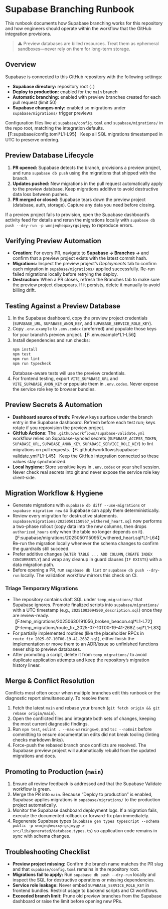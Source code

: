 # Supabase Branching Runbook

This runbook documents how Supabase branching works for this repository and how engineers should operate within the workflow that the GitHub integration provisions.

> ⚠️ Preview databases are billed resources. Treat them as ephemeral sandboxes—never rely on them for long-term storage.

## Overview

Supabase is connected to this GitHub repository with the following settings:

- **Supabase directory:** repository root (`.`)
- **Deploy to production:** enabled for the `main` branch
- **Automatic branching:** enabled with preview branches created for each pull request (limit 50)
- **Supabase changes only:** enabled so migrations under `supabase/migrations/` trigger previews

Configuration files live at `supabase/config.toml` and `supabase/migrations/` in the repo root, matching the integration defaults.【F:supabase/config.toml†L1-L95】 Keep all SQL migrations timestamped in UTC to preserve ordering.

## Preview Database Lifecycle

1. **PR opened:** Supabase detects the branch, provisions a preview project, and runs `supabase db push` using the migrations that shipped with the branch.
2. **Updates pushed:** New migrations in the pull request automatically apply to the preview database. Keep migrations additive to avoid destructive data loss between pushes.
3. **PR merged or closed:** Supabase tears down the preview project (database, auth, storage). Capture any data you need before closing.

If a preview project fails to provision, open the Supabase dashboard’s activity feed for details and rerun the migrations locally with `supabase db push --dry-run -p wnnjeqheqxxyrgsjmygy` to reproduce errors.

## Verifying Preview Automation

- **Creation:** For every PR, navigate to **Supabase → Branches → <PR number>** and confirm that a preview project exists with the latest commit hash.
- **Migrations:** Inspect the preview project’s *Deployments* tab to confirm each migration in `supabase/migrations/` applied successfully. Re-run failed migrations locally before retrying the deploy.
- **Destruction:** When a PR closes, refresh the Branches tab to make sure the preview project disappears. If it persists, delete it manually to avoid billing drift.

## Testing Against a Preview Database

1. In the Supabase dashboard, copy the preview project credentials (`SUPABASE_URL`, `SUPABASE_ANON_KEY`, and `SUPABASE_SERVICE_ROLE_KEY`).
2. Copy `.env.example` to `.env.codex` (preferred) and populate those keys for your branch’s preview project.【F:.env.example†L1-L56】
3. Install dependencies and run checks:
   ```bash
   npm install
   npm test
   npm run lint
   npm run typecheck
   ```
   Database-aware tests will use the preview credentials.
4. For frontend testing, export `VITE_SUPABASE_URL` and `VITE_SUPABASE_ANON_KEY` or populate them in `.env.codex`. Never expose the service role key to browser bundles.

## Preview Secrets & Automation

- **Dashboard source of truth:** Preview keys surface under the branch entry in the Supabase dashboard. Refresh before each test run; keys rotate if you reprovision the preview project.
- **GitHub Actions:** The `.github/workflows/supabase-validate.yml` workflow relies on Supabase-synced secrets (`SUPABASE_ACCESS_TOKEN`, `SUPABASE_URL`, `SUPABASE_ANON_KEY`, `SUPABASE_SERVICE_ROLE_KEY`) to lint migrations on pull requests.【F:.github/workflows/supabase-validate.yml†L1-L45】 Keep the GitHub integration connected so these values stay synchronized.
- **Local hygiene:** Store sensitive keys in `.env.codex` or your shell session. Never check real secrets into git and never expose the service role key client-side.

## Migration Workflow & Hygiene

- Generate migrations with `supabase db diff --use-migrations` or `supabase migration new` so Supabase can apply them deterministically.
- Review every migration for destructive statements. `supabase/migrations/20250501150957_withered_heart.sql` now performs a two-phase rollout (copy data into the new columns, then drops `authorized_hours` only when the table no longer depends on it).【F:supabase/migrations/20250501150957_withered_heart.sql†L1-L64】 Re-run the migration locally whenever the schema changes to confirm the guardrails still succeed.
- Prefer additive changes (`ALTER TABLE ... ADD COLUMN`, `CREATE INDEX CONCURRENTLY`) and wrap any cleanup in guard clauses (`IF EXISTS`) with a data migration path.
- Before opening a PR, run `supabase db lint` or `supabase db push --dry-run` locally. The validation workflow mirrors this check on CI.

### Triage Temporary Migrations

- The repository contains draft SQL under `temp_migrations/` that Supabase ignores. Promote finalized scripts into `supabase/migrations/` with a UTC timestamp (e.g., `20251003094500_description.sql`) once they are review-ready.【F:temp_migrations/20250630191056_broken_beacon.sql†L1-L72】【F:temp_migrations/route_fix_2025-07-10T00-19-41-268Z.sql†L1-L83】
- For partially implemented routines (like the placeholder RPCs in `route_fix_2025-07-10T00-19-41-268Z.sql`), either finish the implementation or move them to an ADR/issue so unfinished functions never ship to preview databases.
- After promoting a script, delete it from `temp_migrations/` to avoid duplicate application attempts and keep the repository’s migration history linear.

## Merge & Conflict Resolution

Conflicts most often occur when multiple branches edit this runbook or the diagnostic report simultaneously. To resolve them:

1. Fetch the latest `main` and rebase your branch (`git fetch origin && git rebase origin/main`).
2. Open the conflicted files and integrate both sets of changes, keeping the most current diagnostic findings.
3. Run `npm test`, `eslint . --max-warnings=0`, and `tsc --noEmit` before committing to ensure documentation edits did not break tooling (linting checks markdown links).
4. Force-push the rebased branch once conflicts are resolved. The Supabase preview project will automatically rebuild from the updated migrations and docs.

## Promoting to Production (`main`)

1. Ensure all review feedback is addressed and that the Supabase Validate workflow is green.
2. Merge the PR into `main`. Because “Deploy to production” is enabled, Supabase applies migrations in `supabase/migrations/` to the production project automatically.
3. Monitor the Supabase dashboard deployment logs. If a migration fails, execute the documented rollback or forward-fix plan immediately.
4. Regenerate Supabase types (`supabase gen types typescript --schema public -p wnnjeqheqxxyrgsjmygy > src/lib/generated/database.types.ts`) so application code remains in sync with schema changes.

## Troubleshooting Checklist

- **Preview project missing:** Confirm the branch name matches the PR slug and that `supabase/config.toml` remains in the repository root.
- **Migrations fail to apply:** Run `supabase db push --dry-run` locally and inspect the SQL for destructive operations or missing dependencies.
- **Service role leakage:** Never embed `SUPABASE_SERVICE_ROLE_KEY` in frontend bundles. Restrict usage to backend scripts and CI workflows.
- **Exceeded branch limit:** Prune old preview branches from the Supabase dashboard or raise the limit before opening new PRs.
